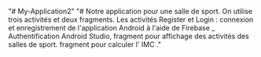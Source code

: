 "# My-Application2" 
"# Notre application pour une salle de sport.
On utilise trois activités et deux fragments.
  Les activités Register et Login : connexion et enregistrement de l'application Android à l'aide de Firebase _ Authentification Android Studio, 
fragment pour affichage des activités des salles de sport.
fragment pour calculer l' IMC ."

